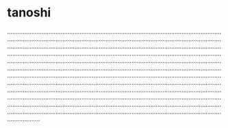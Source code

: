 # tanoshi
...................................................................................................................................................................................................................................................................................................................................................................................................................................................................................................................................................................................................................................................................................................................................................................................................................................................................................................................................................................................................................................................................................................................................................................................................................................................................................................................................................................................................................................................................................................................................................................
